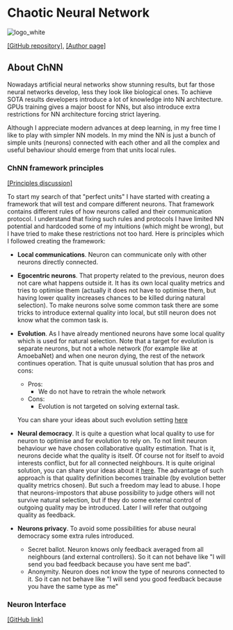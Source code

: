 # Chaotic Neural Network
![logo_white](https://user-images.githubusercontent.com/39711437/128076420-c9792357-3d45-4978-84cf-a1b98a036100.png)

[[GitHub repository]](https://github.com/dimitree54/ChNN), [[Author page]](https://github.com/dimitree54)

## About ChNN
Nowadays artificial neural networks show stunning results, but far those neural networks develop, less they look like biological ones. To achieve SOTA results developers introduce a lot of knowledge into NN architecture. GPUs training gives a major boost for NNs, but also introduce extra restrictions for NN architecture forcing strict layering.

Although I appreciate modern advances at deep learning, in my free time I like to play with simpler NN models. In my mind the NN is just a bunch of simple units (neurons) connected with each other and all the complex and useful behaviour should emerge from that units local rules.

### ChNN framework principles
[[Principles discussion]](https://github.com/dimitree54/ChNN/discussions/35)

To start my search of that "perfect units" I have started with creating a framework that will test and compare different neurons. That framework contains different rules of how neurons called and their communication protocol. I understand that fixing such rules and protocols I have limited NN potential and hardcoded some of my intuitions (which might be wrong), but I have tried to make these restrictions not too hard. Here is principles which I followed creating the framework:
 - **Local communications**. Neuron can communicate only with other neurons directly connected.
 - **Egocentric neurons**. That property related to the previous, neuron does not care what happens outside it. It has its own local quality metrics and tries to optimise them (actually it does not have to optimise them, but having lower quality increases chances to be killed during natural selection). To make neurons solve some common task there are some tricks to introduce external quality into local, but still neuron does not know what the common task is.
 - **Evolution**. As I have already mentioned neurons have some local quality which is used for natural selection. Note that a target for evolution is separate neurons, but not a whole network (for example like at AmoebaNet) and when one neuron dying, the rest of the network continues operation. That is quite unusual solution that has pros and cons:
   - Pros:
     - We do not have to retrain the whole network
   - Cons:
     - Evolution is not targeted on solving external task.
     
    You can share your ideas about such evolution setting [here](https://github.com/dimitree54/ChNN/discussions/37)
 - **Neural democracy**. It is quite a question what local quality to use for neuron to optimise and for evolution to rely on. To not limit neuron behaviour we have chosen collaborative quality estimation. That is it, neurons decide what the quality is itself. Of course not for itself to avoid interests conflict, but for all connected neighbours. It is quite original solution, you can share your ideas about it [here](https://github.com/dimitree54/ChNN/discussions/39). The advantage of such approach is that quality definition becomes trainable (by evolution better quality metrics chosen). But such a freedom may lead to abuse. I hope that neurons-impostors that abuse possibility to judge others will not survive natural selection, but if they do some external control of outgoing quality may be introduced. Later I will refer that outgoing quality as feedback.
 - **Neurons privacy**. To avoid some possibilities for abuse neural democracy some extra rules introduced.
   - Secret ballot. Neuron knows only feedback averaged from all neighbours (and external controllers). So it can not behave like "I will send you bad feedback because you have sent me bad".
   - Anonymity. Neuron does not know the type of neurons connected to it. So it can not behave like "I will send you good feedback because you have the same type as me"

### Neuron Interface
[[GitHub link]](https://github.com/dimitree54/ChNN/blob/master/library/main/we/rashchenko/neurons/Neuron.kt)
